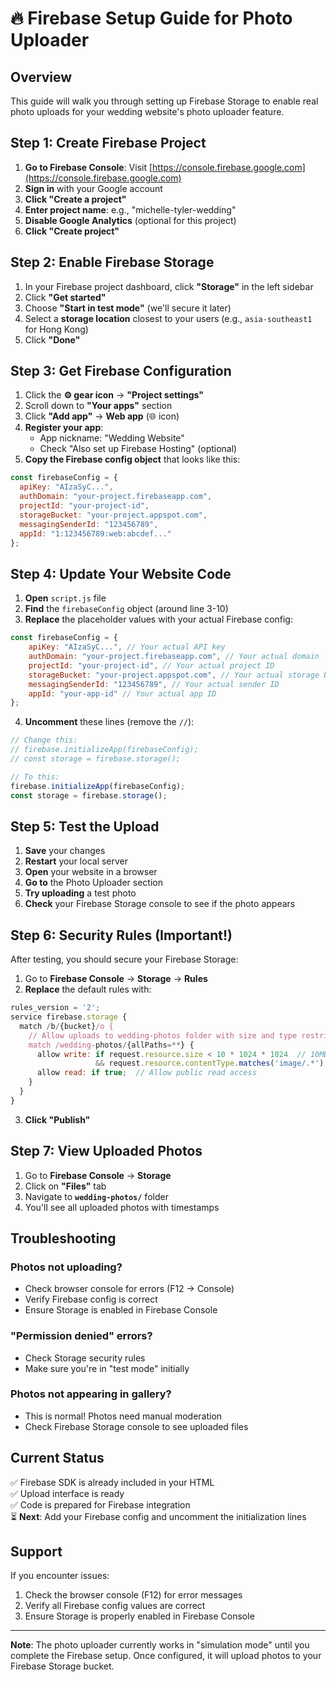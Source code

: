 # 🔥 Firebase Setup Guide for Photo Uploader

## Overview
This guide will walk you through setting up Firebase Storage to enable real photo uploads for your wedding website's photo uploader feature.

## Step 1: Create Firebase Project

1. **Go to Firebase Console**: Visit [https://console.firebase.google.com](https://console.firebase.google.com)
2. **Sign in** with your Google account
3. **Click "Create a project"**
4. **Enter project name**: e.g., "michelle-tyler-wedding"
5. **Disable Google Analytics** (optional for this project)
6. **Click "Create project"**

## Step 2: Enable Firebase Storage

1. In your Firebase project dashboard, click **"Storage"** in the left sidebar
2. Click **"Get started"**
3. Choose **"Start in test mode"** (we'll secure it later)
4. Select a **storage location** closest to your users (e.g., `asia-southeast1` for Hong Kong)
5. Click **"Done"**

## Step 3: Get Firebase Configuration

1. Click the **⚙️ gear icon** → **"Project settings"**
2. Scroll down to **"Your apps"** section
3. Click **"Add app"** → **Web app** (🌐 icon)
4. **Register your app**:
   - App nickname: "Wedding Website"
   - Check "Also set up Firebase Hosting" (optional)
5. **Copy the Firebase config object** that looks like this:

```javascript
const firebaseConfig = {
  apiKey: "AIzaSyC...",
  authDomain: "your-project.firebaseapp.com",
  projectId: "your-project-id",
  storageBucket: "your-project.appspot.com",
  messagingSenderId: "123456789",
  appId: "1:123456789:web:abcdef..."
};
```

## Step 4: Update Your Website Code

1. **Open** `script.js` file
2. **Find** the `firebaseConfig` object (around line 3-10)
3. **Replace** the placeholder values with your actual Firebase config:

```javascript
const firebaseConfig = {
    apiKey: "AIzaSyC...", // Your actual API key
    authDomain: "your-project.firebaseapp.com", // Your actual domain
    projectId: "your-project-id", // Your actual project ID
    storageBucket: "your-project.appspot.com", // Your actual storage bucket
    messagingSenderId: "123456789", // Your actual sender ID
    appId: "your-app-id" // Your actual app ID
};
```

4. **Uncomment** these lines (remove the `//`):

```javascript
// Change this:
// firebase.initializeApp(firebaseConfig);
// const storage = firebase.storage();

// To this:
firebase.initializeApp(firebaseConfig);
const storage = firebase.storage();
```

## Step 5: Test the Upload

1. **Save** your changes
2. **Restart** your local server
3. **Open** your website in a browser
4. **Go to** the Photo Uploader section
5. **Try uploading** a test photo
6. **Check** your Firebase Storage console to see if the photo appears

## Step 6: Security Rules (Important!)

After testing, you should secure your Firebase Storage:

1. Go to **Firebase Console** → **Storage** → **Rules**
2. **Replace** the default rules with:

```javascript
rules_version = '2';
service firebase.storage {
  match /b/{bucket}/o {
    // Allow uploads to wedding-photos folder with size and type restrictions
    match /wedding-photos/{allPaths=**} {
      allow write: if request.resource.size < 10 * 1024 * 1024  // 10MB limit
                   && request.resource.contentType.matches('image/.*');  // Images only
      allow read: if true;  // Allow public read access
    }
  }
}
```

3. **Click "Publish"**

## Step 7: View Uploaded Photos

1. Go to **Firebase Console** → **Storage**
2. Click on **"Files"** tab
3. Navigate to **`wedding-photos/`** folder
4. You'll see all uploaded photos with timestamps

## Troubleshooting

### Photos not uploading?
- Check browser console for errors (F12 → Console)
- Verify Firebase config is correct
- Ensure Storage is enabled in Firebase Console

### "Permission denied" errors?
- Check Storage security rules
- Make sure you're in "test mode" initially

### Photos not appearing in gallery?
- This is normal! Photos need manual moderation
- Check Firebase Storage console to see uploaded files

## Current Status
✅ Firebase SDK is already included in your HTML  
✅ Upload interface is ready  
✅ Code is prepared for Firebase integration  
⏳ **Next**: Add your Firebase config and uncomment the initialization lines

## Support
If you encounter issues:
1. Check the browser console (F12) for error messages
2. Verify all Firebase config values are correct
3. Ensure Storage is properly enabled in Firebase Console

---

**Note**: The photo uploader currently works in "simulation mode" until you complete the Firebase setup. Once configured, it will upload photos to your Firebase Storage bucket.
